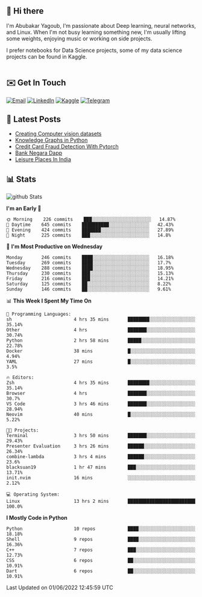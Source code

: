 ## 👋 Hi there

I'm Abubakar Yagoub, I'm passionate about Deep learning, neural networks, and
Linux. When I'm not busy learning something new, I'm usually lifting some
weights, enjoying music or working on side projects.

I prefer notebooks for Data Science projects, some of my data science projects
can be found in Kaggle. <br> <br>

## ✉️ Get In Touch

[![Email](https://img.shields.io/badge/Email-f1f1f1?style=for-the-badge&logo=gmail&logoColor=0f111a)](mailto:hi@blacksuan19.dev)
[![LinkedIn](https://img.shields.io/badge/LinkedIn-0077B5?style=for-the-badge&logo=linkedin&logoColor=white)](https://www.linkedin.com/in/blacksuan19/)
[![Kaggle](https://img.shields.io/badge/Kaggle-5acfff?style=for-the-badge&logo=kaggle&logoColor=white)](http://kaggle.com/abubakaryagob/)
[![Telegram](https://img.shields.io/badge/Telegram-2CA5E0?style=for-the-badge&logo=telegram&logoColor=white)](https://t.me/blacksuan19)

## 📩 Latest Posts

<!-- BLOG-POST-LIST:START -->
- [Creating Computer vision datasets](http://blacksuan19.dev/blog/creating-datasets/)
- [Knowledge Graphs in Python](http://blacksuan19.dev/projects/Knowledge_Graphs/)
- [Credit Card Fraud Detection With Pytorch](http://blacksuan19.dev/projects/credit-card-fraud-detection-with-pytorch/)
- [Bank Negara Dapp](http://blacksuan19.dev/projects/bank-negara/)
- [Leisure Places In India](http://blacksuan19.dev/projects/leisure-places-in-india/)
<!-- BLOG-POST-LIST:END -->

## 📊 Stats

![github Stats](https://github-readme-stats.vercel.app/api?username=blacksuan19&theme=github_dark&show_icons=true&count_private=true&custom_title=Github%20Stats&hide_border=true)

<!--START_SECTION:waka-->
**I'm an Early 🐤** 

```text
🌞 Morning    226 commits    ███░░░░░░░░░░░░░░░░░░░░░░   14.87% 
🌆 Daytime    645 commits    ██████████░░░░░░░░░░░░░░░   42.43% 
🌃 Evening    424 commits    ███████░░░░░░░░░░░░░░░░░░   27.89% 
🌙 Night      225 commits    ███░░░░░░░░░░░░░░░░░░░░░░   14.8%

```
📅 **I'm Most Productive on Wednesday** 

```text
Monday       246 commits    ████░░░░░░░░░░░░░░░░░░░░░   16.18% 
Tuesday      269 commits    ████░░░░░░░░░░░░░░░░░░░░░   17.7% 
Wednesday    288 commits    ████░░░░░░░░░░░░░░░░░░░░░   18.95% 
Thursday     230 commits    ███░░░░░░░░░░░░░░░░░░░░░░   15.13% 
Friday       216 commits    ███░░░░░░░░░░░░░░░░░░░░░░   14.21% 
Saturday     125 commits    ██░░░░░░░░░░░░░░░░░░░░░░░   8.22% 
Sunday       146 commits    ██░░░░░░░░░░░░░░░░░░░░░░░   9.61%

```


📊 **This Week I Spent My Time On** 

```text
💬 Programming Languages: 
sh                       4 hrs 35 mins       ████████░░░░░░░░░░░░░░░░░   35.14% 
Other                    4 hrs               ███████░░░░░░░░░░░░░░░░░░   30.74% 
Python                   2 hrs 58 mins       █████░░░░░░░░░░░░░░░░░░░░   22.78% 
Docker                   38 mins             █░░░░░░░░░░░░░░░░░░░░░░░░   4.94% 
YAML                     27 mins             █░░░░░░░░░░░░░░░░░░░░░░░░   3.5%

🔥 Editors: 
Zsh                      4 hrs 35 mins       ████████░░░░░░░░░░░░░░░░░   35.14% 
Browser                  4 hrs               ███████░░░░░░░░░░░░░░░░░░   30.7% 
VS Code                  3 hrs 46 mins       ███████░░░░░░░░░░░░░░░░░░   28.94% 
Neovim                   40 mins             █░░░░░░░░░░░░░░░░░░░░░░░░   5.22%

🐱‍💻 Projects: 
Terminal                 3 hrs 50 mins       ███████░░░░░░░░░░░░░░░░░░   29.43% 
Presenter Evaluation     3 hrs 26 mins       ██████░░░░░░░░░░░░░░░░░░░   26.34% 
combine-lambda           3 hrs 4 mins        ██████░░░░░░░░░░░░░░░░░░░   23.6% 
blacksuan19              1 hr 47 mins        ███░░░░░░░░░░░░░░░░░░░░░░   13.71% 
init.nvim                16 mins             ░░░░░░░░░░░░░░░░░░░░░░░░░   2.12%

💻 Operating System: 
Linux                    13 hrs 2 mins       █████████████████████████   100.0%

```

**I Mostly Code in Python** 

```text
Python                   10 repos            ████░░░░░░░░░░░░░░░░░░░░░   18.18% 
Shell                    9 repos             ████░░░░░░░░░░░░░░░░░░░░░   16.36% 
C++                      7 repos             ███░░░░░░░░░░░░░░░░░░░░░░   12.73% 
CSS                      6 repos             ██░░░░░░░░░░░░░░░░░░░░░░░   10.91% 
Dart                     6 repos             ██░░░░░░░░░░░░░░░░░░░░░░░   10.91%

```



 Last Updated on 01/06/2022 12:45:59 UTC
<!--END_SECTION:waka-->
